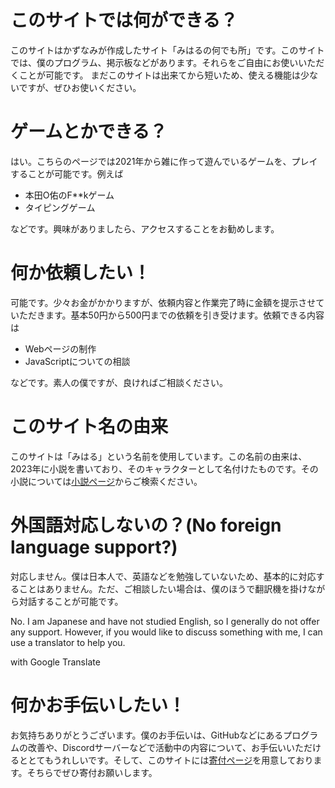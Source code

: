 # このサイトでは何ができる？
このサイトはかずなみが作成したサイト「みはるの何でも所」です。このサイトでは、僕のプログラム、掲示板などがあります。それらをご自由にお使いいただくことが可能です。
まだこのサイトは出来てから短いため、使える機能は少ないですが、ぜひお使いください。
# ゲームとかできる？
はい。こちらのページでは2021年から雑に作って遊んでいるゲームを、プレイすることが可能です。例えば
- 本田O佑のF**kゲーム
- タイピングゲーム

などです。興味がありましたら、アクセスすることをお勧めします。
# 何か依頼したい！
可能です。少々お金がかかりますが、依頼内容と作業完了時に金額を提示させていただきます。基本50円から500円までの依頼を引き受けます。依頼できる内容は
- Webページの制作
- JavaScriptについての相談

などです。素人の僕ですが、良ければご相談ください。
# このサイト名の由来
このサイトは「みはる」という名前を使用しています。この名前の由来は、2023年に小説を書いており、そのキャラクターとして名付けたものです。その小説については[小説ページ](/novel/)からご検索ください。
# 外国語対応しないの？(No foreign language support?)
対応しません。僕は日本人で、英語などを勉強していないため、基本的に対応することはありません。ただ、ご相談したい場合は、僕のほうで翻訳機を掛けながら対話することが可能です。

No. I am Japanese and have not studied English, so I generally do not offer any support. However, if you would like to discuss something with me, I can use a translator to help you.

with Google Translate
# 何かお手伝いしたい！
お気持ちありがとうございます。僕のお手伝いは、GitHubなどにあるプログラムの改善や、Discordサーバーなどで活動中の内容について、お手伝いいただけるととてもうれしいです。そして、このサイトには[寄付ページ](/donate/)を用意しております。そちらでぜひ寄付お願いします。